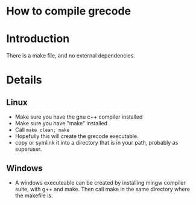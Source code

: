 # How to compile grecode
# Introduction #

There is a make file, and no external dependencies.


# Details #
## Linux ##
  * Make sure you have the gnu c++ compiler installed
  * Make sure you have "make" installed
  * Call `make clean; make`
  * Hopefully this will create the grecode executable.
  * copy or symlink it into a directory that is in your path, probably as superuser.

## Windows ##

  * A windows executeable can be created by installing mingw compiler suite, with g++ and make. Then call make in the same directory where the makefile is.